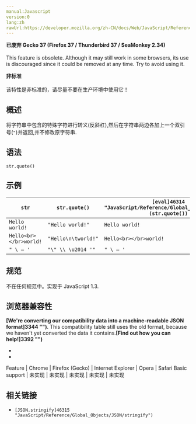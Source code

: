 ```yaml
---
manual:Javascript
version:0
lang:zh
rawUrl:https://developer.mozilla.org/zh-CN/docs/Web/JavaScript/Reference/Global_Objects/String/quote#
---
```






**已废弃 Gecko 37 (Firefox 37 / Thunderbird 37 / SeaMonkey 2.34)**<br></br>This feature is obsolete. Although it may still work in some browsers, its use is discouraged since it could be removed at any time. Try to avoid using it.





**非标准**<br></br>该特性是非标准的，请尽量不要在生产环境中使用它！




## 概述<a name="Summary"></a>


将字符串中包含的特殊字符进行转义(反斜杠),然后在字符串两边各加上一个双引号(`"`)并返回,并不修改原字符串.


## 语法<a name="Syntax"></a>

```
str.quote()
```

## 示例<a name="Examples"></a>

`str` | `str.quote()` | `[eval]46314 "JavaScript/Reference/Global_Objects/eval")(str.quote())` 
 ---  |  ---  |  ---  | 
`Hello world!` | `"Hello world!"` | `Hello world!` 
`Hello<br></br>world!` | `"Hello\n\tworld!"` | `Hello<br></br>world!` 
`" \ — '` | `"\" \\ \u2014 '"` | `" \ — '` 


## 规范<a name="Specifications"></a>


不在任何规范中。实现于 JavaScript 1.3.


## 浏览器兼容性<a name="浏览器兼容性"></a>


**[We&#39;re converting our compatibility data into a machine-readable JSON format]3344 "")**. This compatibility table still uses the old format, because we haven&#39;t yet converted the data it contains.**[Find out how you can help!]3392 "")**


* 
* 

Feature | Chrome | Firefox (Gecko) | Internet Explorer | Opera | Safari 
Basic support | 未实现 | 未实现 | 未实现 | 未实现 | 未实现 





## 相关链接<a name="See_also"></a>

* `[JSON.stringify]46315 "JavaScript/Reference/Global_Objects/JSON/stringify")`



